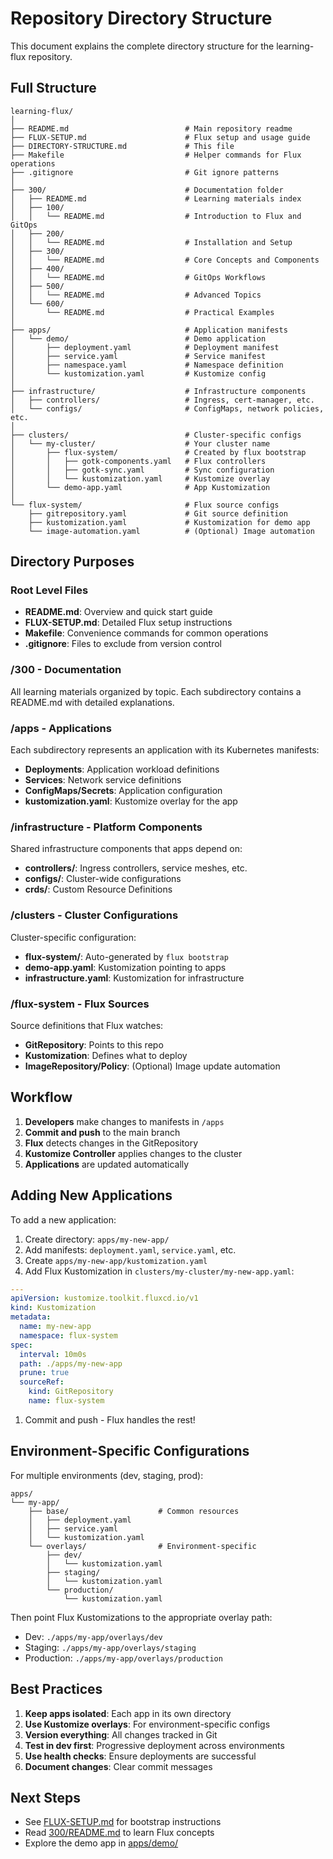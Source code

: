 # Repository Directory Structure

This document explains the complete directory structure for the learning-flux repository.

## Full Structure

```
learning-flux/
│
├── README.md                          # Main repository readme
├── FLUX-SETUP.md                      # Flux setup and usage guide
├── DIRECTORY-STRUCTURE.md             # This file
├── Makefile                           # Helper commands for Flux operations
├── .gitignore                         # Git ignore patterns
│
├── 300/                               # Documentation folder
│   ├── README.md                      # Learning materials index
│   ├── 100/
│   │   └── README.md                  # Introduction to Flux and GitOps
│   ├── 200/
│   │   └── README.md                  # Installation and Setup
│   ├── 300/
│   │   └── README.md                  # Core Concepts and Components
│   ├── 400/
│   │   └── README.md                  # GitOps Workflows
│   ├── 500/
│   │   └── README.md                  # Advanced Topics
│   └── 600/
│       └── README.md                  # Practical Examples
│
├── apps/                              # Application manifests
│   └── demo/                          # Demo application
│       ├── deployment.yaml            # Deployment manifest
│       ├── service.yaml               # Service manifest
│       ├── namespace.yaml             # Namespace definition
│       └── kustomization.yaml         # Kustomize config
│
├── infrastructure/                    # Infrastructure components
│   ├── controllers/                   # Ingress, cert-manager, etc.
│   └── configs/                       # ConfigMaps, network policies, etc.
│
├── clusters/                          # Cluster-specific configs
│   └── my-cluster/                    # Your cluster name
│       ├── flux-system/               # Created by flux bootstrap
│       │   ├── gotk-components.yaml   # Flux controllers
│       │   ├── gotk-sync.yaml         # Sync configuration
│       │   └── kustomization.yaml     # Kustomize overlay
│       └── demo-app.yaml              # App Kustomization
│
└── flux-system/                       # Flux source configs
    ├── gitrepository.yaml             # Git source definition
    ├── kustomization.yaml             # Kustomization for demo app
    └── image-automation.yaml          # (Optional) Image automation
```

## Directory Purposes

### Root Level Files

- **README.md**: Overview and quick start guide
- **FLUX-SETUP.md**: Detailed Flux setup instructions
- **Makefile**: Convenience commands for common operations
- **.gitignore**: Files to exclude from version control

### /300 - Documentation

All learning materials organized by topic. Each subdirectory contains a README.md with detailed explanations.

### /apps - Applications

Each subdirectory represents an application with its Kubernetes manifests:

- **Deployments**: Application workload definitions
- **Services**: Network service definitions
- **ConfigMaps/Secrets**: Application configuration
- **kustomization.yaml**: Kustomize overlay for the app

### /infrastructure - Platform Components

Shared infrastructure components that apps depend on:

- **controllers/**: Ingress controllers, service meshes, etc.
- **configs/**: Cluster-wide configurations
- **crds/**: Custom Resource Definitions

### /clusters - Cluster Configurations

Cluster-specific configuration:

- **flux-system/**: Auto-generated by `flux bootstrap`
- **demo-app.yaml**: Kustomization pointing to apps
- **infrastructure.yaml**: Kustomization for infrastructure

### /flux-system - Flux Sources

Source definitions that Flux watches:

- **GitRepository**: Points to this repo
- **Kustomization**: Defines what to deploy
- **ImageRepository/Policy**: (Optional) Image update automation

## Workflow

1. **Developers** make changes to manifests in `/apps`
1. **Commit and push** to the main branch
1. **Flux** detects changes in the GitRepository
1. **Kustomize Controller** applies changes to the cluster
1. **Applications** are updated automatically

## Adding New Applications

To add a new application:

1. Create directory: `apps/my-new-app/`
1. Add manifests: `deployment.yaml`, `service.yaml`, etc.
1. Create `apps/my-new-app/kustomization.yaml`
1. Add Flux Kustomization in `clusters/my-cluster/my-new-app.yaml`:

```yaml
---
apiVersion: kustomize.toolkit.fluxcd.io/v1
kind: Kustomization
metadata:
  name: my-new-app
  namespace: flux-system
spec:
  interval: 10m0s
  path: ./apps/my-new-app
  prune: true
  sourceRef:
    kind: GitRepository
    name: flux-system
```

1. Commit and push - Flux handles the rest!

## Environment-Specific Configurations

For multiple environments (dev, staging, prod):

```
apps/
└── my-app/
    ├── base/                    # Common resources
    │   ├── deployment.yaml
    │   ├── service.yaml
    │   └── kustomization.yaml
    └── overlays/                # Environment-specific
        ├── dev/
        │   └── kustomization.yaml
        ├── staging/
        │   └── kustomization.yaml
        └── production/
            └── kustomization.yaml
```

Then point Flux Kustomizations to the appropriate overlay path:

- Dev: `./apps/my-app/overlays/dev`
- Staging: `./apps/my-app/overlays/staging`
- Production: `./apps/my-app/overlays/production`

## Best Practices

1. **Keep apps isolated**: Each app in its own directory
1. **Use Kustomize overlays**: For environment-specific configs
1. **Version everything**: All changes tracked in Git
1. **Test in dev first**: Progressive deployment across environments
1. **Use health checks**: Ensure deployments are successful
1. **Document changes**: Clear commit messages

## Next Steps

- See [FLUX-SETUP.md](./FLUX-SETUP.md) for bootstrap instructions
- Read [300/README.md](./300/README.md) to learn Flux concepts
- Explore the demo app in [apps/demo/](./apps/demo/)
